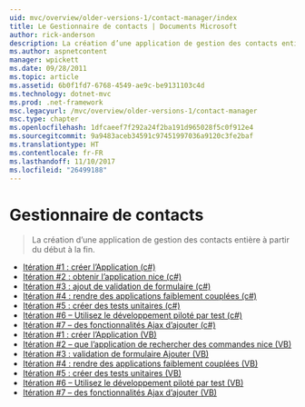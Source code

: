 ```yaml
---
uid: mvc/overview/older-versions-1/contact-manager/index
title: Le Gestionnaire de contacts | Documents Microsoft
author: rick-anderson
description: La création d’une application de gestion des contacts entière à partir du début à la fin.
ms.author: aspnetcontent
manager: wpickett
ms.date: 09/28/2011
ms.topic: article
ms.assetid: 6b0f1fd7-6768-4549-ae9c-be9131103c4d
ms.technology: dotnet-mvc
ms.prod: .net-framework
msc.legacyurl: /mvc/overview/older-versions-1/contact-manager
msc.type: chapter
ms.openlocfilehash: 1dfcaeef7f292a24f2ba191d965028f5c0f912e4
ms.sourcegitcommit: 9a9483aceb34591c97451997036a9120c3fe2baf
ms.translationtype: HT
ms.contentlocale: fr-FR
ms.lasthandoff: 11/10/2017
ms.locfileid: "26499188"
---
```

<a name="contact-manager"></a>Gestionnaire de contacts
====================
> La création d’une application de gestion des contacts entière à partir du début à la fin.


- [Itération #1 : créer l’Application (c#)](iteration-1-create-the-application-cs.md)
- [Itération #2 : obtenir l’application nice (c#)](iteration-2-make-the-application-look-nice-cs.md)
- [Itération #3 : ajout de validation de formulaire (c#)](iteration-3-add-form-validation-cs.md)
- [Itération #4 : rendre des applications faiblement couplées (c#)](iteration-4-make-the-application-loosely-coupled-cs.md)
- [Itération #5 : créer des tests unitaires (c#)](iteration-5-create-unit-tests-cs.md)
- [Itération #6 – Utilisez le développement piloté par test (c#)](iteration-6-use-test-driven-development-cs.md)
- [Itération #7 – des fonctionnalités Ajax d’ajouter (c#)](iteration-7-add-ajax-functionality-cs.md)
- [Itération #1 : créer l’Application (VB)](iteration-1-create-the-application-vb.md)
- [Itération #2 – que l’application de rechercher des commandes nice (VB)](iteration-2-make-the-application-look-nice-vb.md)
- [Itération #3 : validation de formulaire Ajouter (VB)](iteration-3-add-form-validation-vb.md)
- [Itération #4 : rendre des applications faiblement couplées (VB)](iteration-4-make-the-application-loosely-coupled-vb.md)
- [Itération #5 : créer des tests unitaires (VB)](iteration-5-create-unit-tests-vb.md)
- [Itération #6 – Utilisez le développement piloté par test (VB)](iteration-6-use-test-driven-development-vb.md)
- [Itération #7 – des fonctionnalités Ajax d’ajouter (VB)](iteration-7-add-ajax-functionality-vb.md)
